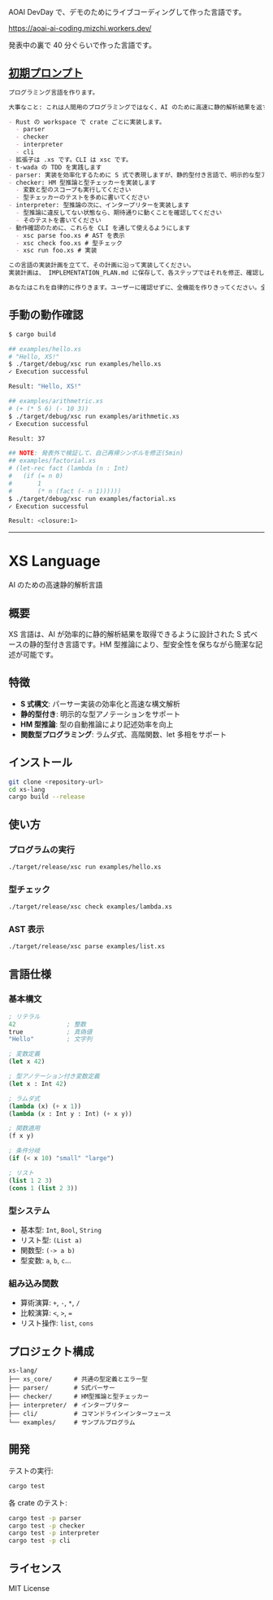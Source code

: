 AOAI DevDay で、デモのためにライブコーディングして作った言語です。

https://aoai-ai-coding.mizchi.workers.dev/

発表中の裏で 40 分ぐらいで作った言語です。

## [初期プロンプト](./CLAUDE.md)

```md
プログラミング言語を作ります。

大事なこと: これは人間用のプログラミングではなく、AI のために高速に静的解析結果を返すための言語として設計されます。あなたはその視点でプログラミング言語を設計してください

- Rust の workspace で crate ごとに実装します。
  - parser
  - checker
  - interpreter
  - cli
- 拡張子は .xs です。CLI は xsc です。
- t-wada の TDD を実践します
- parser: 実装を効率化するために S 式で表現しますが、静的型付き言語で、明示的な型アノテーションを記述できるようにする
- checker: HM 型推論と型チェッカーを実装します
  - 変数と型のスコープも実行してください
  - 型チェッカーのテストを多めに書いてください
- interpreter: 型推論の次に、インタープリターを実装します
  - 型推論に違反してない状態なら、期待通りに動くことを確認してください
  - そのテストを書いてください
- 動作確認のために、これらを CLI を通して使えるようにします
  - xsc parse foo.xs # AST を表示
  - xsc check foo.xs # 型チェック
  - xsc run foo.xs # 実装

この言語の実装計画を立てて、その計画に沿って実装してください。
実装計画は、 IMPLEMENTATION_PLAN.md に保存して、各ステップではそれを修正、確認しながら進めてください。

あなたはこれを自律的に作りきます。ユーザーに確認せずに、全機能を作りきってください。全部の機能が全部実装できたら、その段階ではじめてユーザーがフィードバックします。
```

## 手動の動作確認

```bash
$ cargo build

## examples/hello.xs
# "Hello, XS!"
$ ./target/debug/xsc run examples/hello.xs
✓ Execution successful

Result: "Hello, XS!"

## examples/arithmetric.xs
# (+ (* 5 6) (- 10 3))
$ ./target/debug/xsc run examples/arithmetic.xs
✓ Execution successful

Result: 37

## NOTE: 発表外で検証して、自己再帰シンボルを修正(5min)
## examples/factorial.xs
# (let-rec fact (lambda (n : Int)
#   (if (= n 0)
#       1
#       (* n (fact (- n 1))))))
$ ./target/debug/xsc run examples/factorial.xs
✓ Execution successful

Result: <closure:1>
```

---

# XS Language

AI のための高速静的解析言語

## 概要

XS 言語は、AI が効率的に静的解析結果を取得できるように設計された S 式ベースの静的型付き言語です。HM 型推論により、型安全性を保ちながら簡潔な記述が可能です。

## 特徴

- **S 式構文**: パーサー実装の効率化と高速な構文解析
- **静的型付き**: 明示的な型アノテーションをサポート
- **HM 型推論**: 型の自動推論により記述効率を向上
- **関数型プログラミング**: ラムダ式、高階関数、let 多相をサポート

## インストール

```bash
git clone <repository-url>
cd xs-lang
cargo build --release
```

## 使い方

### プログラムの実行

```bash
./target/release/xsc run examples/hello.xs
```

### 型チェック

```bash
./target/release/xsc check examples/lambda.xs
```

### AST 表示

```bash
./target/release/xsc parse examples/list.xs
```

## 言語仕様

### 基本構文

```lisp
; リテラル
42              ; 整数
true            ; 真偽値
"Hello"         ; 文字列

; 変数定義
(let x 42)

; 型アノテーション付き変数定義
(let x : Int 42)

; ラムダ式
(lambda (x) (+ x 1))
(lambda (x : Int y : Int) (+ x y))

; 関数適用
(f x y)

; 条件分岐
(if (< x 10) "small" "large")

; リスト
(list 1 2 3)
(cons 1 (list 2 3))
```

### 型システム

- 基本型: `Int`, `Bool`, `String`
- リスト型: `(List a)`
- 関数型: `(-> a b)`
- 型変数: `a`, `b`, `c`...

### 組み込み関数

- 算術演算: `+`, `-`, `*`, `/`
- 比較演算: `<`, `>`, `=`
- リスト操作: `list`, `cons`

## プロジェクト構成

```
xs-lang/
├── xs_core/      # 共通の型定義とエラー型
├── parser/       # S式パーサー
├── checker/      # HM型推論と型チェッカー
├── interpreter/  # インタープリター
├── cli/          # コマンドラインインターフェース
└── examples/     # サンプルプログラム
```

## 開発

テストの実行:

```bash
cargo test
```

各 crate のテスト:

```bash
cargo test -p parser
cargo test -p checker
cargo test -p interpreter
cargo test -p cli
```

## ライセンス

MIT License
